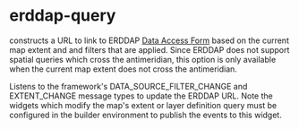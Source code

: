 # erddap-query

constructs a URL to link to ERDDAP [Data Access Form](https://www.ncei.noaa.gov/erddap/tabledap/deep_sea_corals.html) based on the current map extent and and filters that are applied. Since ERDDAP does not support spatial queries which cross the antimeridian,
this option is only available when the current map extent does not cross the antimeridian.

Listens to the framework's DATA_SOURCE_FILTER_CHANGE and EXTENT_CHANGE message types to update the ERDDAP URL. Note the widgets which modify the map's extent or layer definition query must be configured in the builder environment to publish the events to this widget.